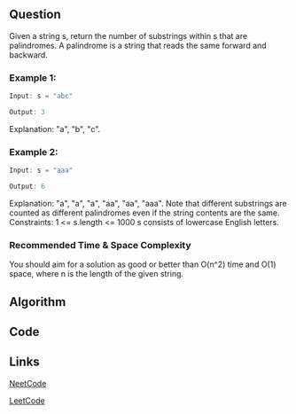 ## Question
Given a string s, return the number of substrings within s that are palindromes.
A palindrome is a string that reads the same forward and backward.
### Example 1:


```java
Input: s = "abc"

Output: 3

```
Explanation: "a", "b", "c".
### Example 2:


```java
Input: s = "aaa"

Output: 6

```
Explanation: "a", "a", "a", "aa", "aa", "aaa". Note that different substrings are counted as different palindromes even if the string contents are the same.
Constraints:
1 <= s.length <= 1000
s consists of lowercase English letters.


### Recommended Time & Space Complexity

You should aim for a solution as good or better than O(n^2) time and O(1) space, where n is the length of the given string.






## Algorithm

## Code

## Links

[NeetCode](https://neetcode.io/problems/palindromic-substrings)

[LeetCode](https://leetcode.com/problems/palindromic-substrings)
